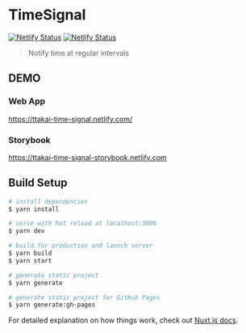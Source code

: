 # TimeSignal

[![Netlify Status](https://api.netlify.com/api/v1/badges/583e6094-4f8e-4073-9b34-3a0ca8c912ab/deploy-status)](https://app.netlify.com/sites/ttakai-time-signal/deploys)
[![Netlify Status](https://api.netlify.com/api/v1/badges/2c0f8b89-4566-47d8-999e-0672005c081a/deploy-status)](https://app.netlify.com/sites/ttakai-time-signal-storybook/deploys)

> Notify time at regular intervals

## DEMO

### Web App

https://ttakai-time-signal.netlify.com/

### Storybook

https://ttakai-time-signal-storybook.netlify.com

## Build Setup

``` bash
# install dependencies
$ yarn install

# serve with hot reload at localhost:3000
$ yarn dev

# build for production and launch server
$ yarn build
$ yarn start

# generate static project
$ yarn generate

# generate static project for GitHub Pages
$ yarn generate:gh-pages
```

For detailed explanation on how things work, check out [Nuxt.js docs](https://ja.nuxtjs.org/).
